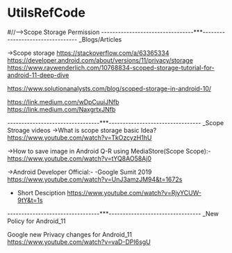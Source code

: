 # UtilsRefCode


#//-->Scope Storage Permission
---------------------------------***---------------------------------
							_Blogs/Articles

->Scope storage
https://stackoverflow.com/a/63365334
https://developer.android.com/about/versions/11/privacy/storage
https://www.raywenderlich.com/10768834-scoped-storage-tutorial-for-android-11-deep-dive

https://www.solutionanalysts.com/blog/scoped-storage-in-android-10/

https://link.medium.com/wDpCuuiJNfb
https://link.medium.com/NaxgrtxJNfb

---------------------------------***---------------------------------
						_Scope Stroage videos
->What is scope storage basic Idea?
https://www.youtube.com/watch?v=TkOzcyzH1hU

->How to save image in Android Q-R using MediaStore(Scope Scope):-
https://www.youtube.com/watch?v=tYQ8AO58Aj0

->Android Developer Official:-
-Google Sumit 2019
https://www.youtube.com/watch?v=UnJ3amzJM94&t=1672s 	
- Short Desciption
https://www.youtube.com/watch?v=RjyYCUW-9tY&t=1s

---------------------------------***---------------------------------
							_New Policy for Android_11
							
Google new Privacy changes for Android_11
https://www.youtube.com/watch?v=vaD-DPI6sgU
